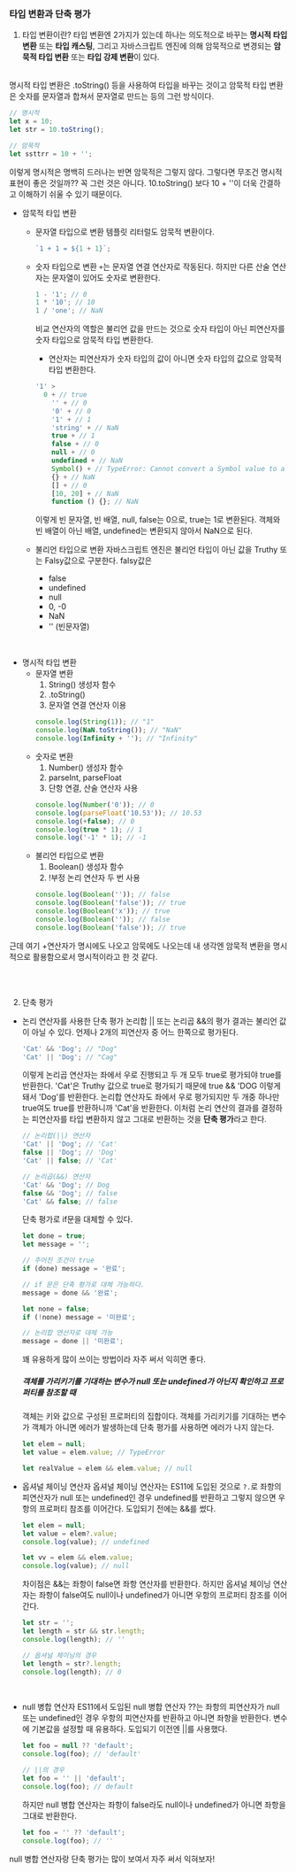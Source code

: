### 타입 변환과 단축 평가

1. 타입 변환이란?
   타입 변환엔 2가지가 있는데 하나는 의도적으로 바꾸는 **명시적 타입 변환** 또는 **타입 캐스팅**, 그리고 자바스크립트 엔진에 의해 암묵적으로 변경되는 **암묵적 타입 변환** 또는 **타입 강제 변환**이 있다.

<br>
명시적 타입 변환은 .toString() 등을 사용하여 타입을 바꾸는 것이고 암묵적 타입 변환은 숫자를 문자열과 합쳐서 문자열로 만드는 등의 그런 방식이다.

```javascript
// 명시적
let x = 10;
let str = 10.toString();

// 암묵적
let ssttrr = 10 + '';
```

이렇게 명시적은 명백히 드러나는 반면 암묵적은 그렇지 않다. 그렇다면 무조건 명시적 표현이 좋은 것일까??
꼭 그런 것은 아니다. 10.toString() 보다 10 + ''이 더욱 간결하고 이해하기 쉬울 수 있기 때문이다.

- 암묵적 타입 변환

  - 문자열 타입으로 변환
    템플릿 리터럴도 암묵적 변환이다.

    ```javascript
    `1 + 1 = ${1 + 1}`;
    ```

  - 숫자 타입으로 변환
    `+`는 문자열 연결 연산자로 작동된다. 하지만 다른 산술 연산자는 문자열이 있어도 숫자로 변환한다.

    ```javascript
    1 - '1'; // 0
    1 * '10'; // 10
    1 / 'one'; // NaN
    ```

    비교 연산자의 역할은 불리언 값을 만드는 것으로 숫자 타입이 아닌 피연산자를 숫자 타입으로 암묵적 타입 변환한다.

    - 연산자는 피연산자가 숫자 타입의 값이 아니면 숫자 타입의 값으로 암묵적 타입 변환한다.

    ```javascript
    '1' >
      0 + // true
        '' + // 0
        '0' + // 0
        '1' + // 1
        'string' + // NaN
        true + // 1
        false + // 0
        null + // 0
        undefined + // NaN
        Symbol() + // TypeError: Cannot convert a Symbol value to a number
        {} + // NaN
        [] + // 0
        [10, 20] + // NaN
        function () {}; // NaN
    ```

    이렇게 빈 문자열, 빈 배열, null, false는 0으로, true는 1로 변환된다.
    객체와 빈 배열이 아닌 배열, undefined는 변환되지 않아서 NaN으로 된다.

  - 불리언 타입으로 변환
    자바스크립트 엔진은 불리언 타입이 아닌 값을 Truthy 또는 Falsy값으로 구분한다.
    falsy값은
    - false
    - undefined
    - null
    - 0, -0
    - NaN
    - '' (빈문자열)

<br>

- 명시적 타입 변환
  - 문자열 변환
    1. String() 생성자 함수
    2. .toString()
    3. 문자열 연결 연산자 이용
    ```javascript
    console.log(String(1)); // "1"
    console.log(NaN.toString()); // "NaN"
    console.log(Infinity + ''); // "Infinity"
    ```
  - 숫자로 변환
    1. Number() 생성자 함수
    2. parseInt, parseFloat
    3. 단항 연결, 산술 연산자 사용
    ```javascript
    console.log(Number('0')); // 0
    console.log(parseFloat('10.53')); // 10.53
    console.log(+false); // 0
    console.log(true * 1); // 1
    console.log('-1' * 1); // -1
    ```
  - 불리언 타입으로 변환
    1. Boolean() 생성자 함수
    2. !부정 논리 연산자 두 번 사용
    ```javascript
    console.log(Boolean('')); // false
    console.log(Boolean('false')); // true
    console.log(Boolean('x')); // true
    console.log(Boolean('')); // false
    console.log(Boolean('false')); // true
    ```

근데 여기 +연산자가 명시에도 나오고 암묵에도 나오는데 내 생각엔 암묵적 변환을 명시적으로 활용함으로서 명시적이라고 한 것 같다.

<br>
<br>

2. 단축 평가

- 논리 연산자를 사용한 단축 평가
  논리합 || 또는 논리곱 &&의 평가 결과는 불리언 값이 아닐 수 있다. 언제나 2개의 피연산자 중 어느 한쪽으로 평가된다.

  ```javascript
  'Cat' && 'Dog'; // "Dog"
  'Cat' || 'Dog'; // "Cag"
  ```

  이렇게 논리곱 연산자는 좌에서 우로 진행되고 두 개 모두 true로 평가되야 true를 반환한다.
  'Cat'은 Truthy 값으로 true로 평가되기 때문에 true && 'DOG 이렇게 돼서 'Dog'를 반환한다.
  논리합 연산자도 좌에서 우로 평가되지만 두 개중 하나만 true여도 true를 반환하니까 'Cat'을 반환한다.
  이처럼 논리 연산의 결과를 결정하는 피연산자를 타입 변환하지 않고 그대로 반환하는 것을 **단축 평가**라고 한다.

  ```javascript
  // 논리합(||) 연산자
  'Cat' || 'Dog'; // 'Cat'
  false || 'Dog'; // 'Dog'
  'Cat' || false; // 'Cat'

  // 논리곱(&&) 연산자
  'Cat' && 'Dog'; // Dog
  false && 'Dog'; // false
  'Cat' && false; // false
  ```

  단축 평가로 if문을 대체할 수 있다.

  ```javascript
  let done = true;
  let message = '';

  // 주어진 조건이 true
  if (done) message = '완료';

  // if 문은 단축 평가로 대체 가능하다.
  message = done && '완료';

  let none = false;
  if (!none) message = '미완료';

  // 논리합 연산자로 대체 가능
  message = done || '미완료';
  ```

  꽤 유용하게 많이 쓰이는 방법이라 자주 써서 익히면 좋다.

  ##### 객체를 가리키기를 기대하는 변수가 null 또는 undefined가 아닌지 확인하고 프로퍼티를 참조할 때

  객체는 키와 값으로 구성된 프로퍼티의 집합이다. 객체를 가리키기를 기대하는 변수가 객체가 아니면 에러가 발생하는데 단축 평가를 사용하면 에러가 나지 않는다.

  ```javascript
  let elem = null;
  let value = elem.value; // TypeError

  let realValue = elem && elem.value; // null
  ```

- 옵셔널 체이닝 연산자
  옵셔널 체이닝 연산자는 ES11에 도입된 것으로 `?.`로 좌항의 피연산자가 null 또는 undefined인 경우 undefined를 반환하고 그렇지 않으면 우항의 프로퍼티 참조를 이어간다.
  도입되기 전에는 &&를 썼다.

  ```javascript
  let elem = null;
  let value = elem?.value;
  console.log(value); // undefined

  let vv = elem && elem.value;
  console.log(value); // null
  ```

  차이점은 &&는 좌항이 false면 좌항 연산자를 반환한다.
  하지만 옵셔널 체이닝 연산자는 좌항이 false여도 null이나 undefined가 아니면 우항의 프로퍼티 참조를 이어간다.

  ```javascript
  let str = '';
  let length = str && str.length;
  console.log(length); // ''

  // 옵셔널 체이닝의 경우
  let length = str?.length;
  console.log(length); // 0
  ```

  <br>

- null 병합 연산자
  ES11에서 도입된 null 병합 연산자 ??는 좌항의 피연산자가 null 또는 undefined인 경우 우항의 피연산자를 반환하고 아니면 좌항을 반환한다.
  변수에 기본값을 설정할 때 유용하다.
  도입되기 이전엔 ||를 사용했다.

  ```javascript
  let foo = null ?? 'default';
  console.log(foo); // 'default'

  // ||의 경우
  let foo = '' || 'default';
  console.log(foo); // default
  ```

  하지만 null 병합 연산자는 좌항이 false라도 null이나 undefined가 아니면 좌항을 그대로 반환한다.

  ```javascript
  let foo = '' ?? 'default';
  console.log(foo); // ''
  ```

null 병합 연산자랑 단축 평가는 많이 보여서 자주 써서 익혀보자!
